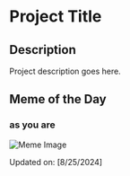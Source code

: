 # Project Title

## Description

Project description goes here.

## Meme of the Day

### as you are
![Meme Image](https://i.redd.it/lxxzi3bvapkd1.png)

Updated on: [8/25/2024]